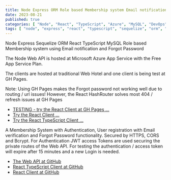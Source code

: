 ```yaml
---
title: Node Express ORM Role based Membership system Email notification
date: 2023-08-21
published: true
categories: [ "Node", "React", "TypeScript", "Azure", "MySQL", "DevOps" ]
tags: [ "node", "express", "react", "typescript", "sequelize", "orm", "mysql", "azure" ]
---
```



Node Express Sequelize ORM React TypeScript MySQL Role based Membership system using Email notification and Forgot Password

The Node Web API is hosted at Microsoft Azure App Service with the Free App Service Plan. 

The clients are hosted at traditional Web Hotel and one client is being test at GH Pages.

Note: Using GH Pages makes the Forgot password not working well due to routing / url issues!
However, the React HashRouter solves most 404 / refresh issues at GH Pages

<ul>
<li><a href="https://persteenolsen.github.io/gh-pages-react-node-orm-test" target="_blank" title="Show persons">TESTING - try the React Client at GH Pages ...</a></li>
<li><a href="https://users.sequelize.basic.persteenolsen.com" target="_blank" title="Show persons">Try the React Client ...</a></li>
<li><a href="https://users.ts.sequelize.basic.persteenolsen.com" target="_blank" title="Show persons">Try the React TypeScript Client ...</a></li>
</ul>

<p>A Membership System with Authentication, User registration with Email verification and Forgot Password functionality. Secured by HTTPS, CORS and Bcrypt. For Authentication JWT access Tokens are used securing the private routes of the Web API. For testing the authentication / access token will expire after 15 minutes and a new Login is needed.</p>


<ul>
<li><a href="https://github.com/persteenolsen/node-express-sequelize-users-api-basic" target="_blank">The Web API at GitHub</a></li>
<li><a href="https://github.com/persteenolsen/react-typescript-sequelize-users-client-polyfill-basic" target="_blank">React TypeScript Client at GitHub</a></li>
<li><a href="https://github.com/persteenolsen/react-sequelize-users-client-polyfill-basic" target="_blank">React Client at GitHub</a></li>
</ul>




